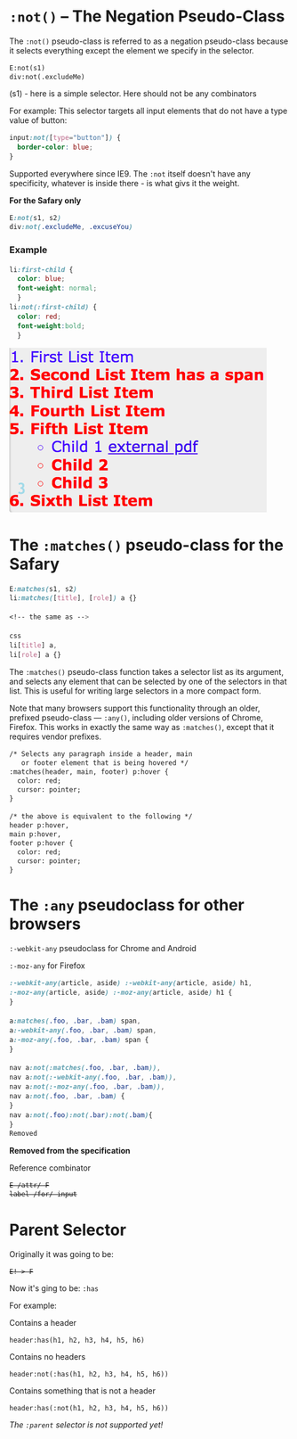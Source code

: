 # `:not()` – The Negation Pseudo-Class

The `:not()` pseudo-class is referred to as a negation pseudo-class because it selects everything except the element we specify in the selector.

```
E:not(s1)
div:not(.excludeMe)
```
(s1) - here is a simple selector. Here should not be any combinators

For example: This selector targets all input elements that do not have a type value of button:

```css
input:not([type="button"]) {
  border-color: blue;
}
```
Supported everywhere since IE9. 
The `:not` itself doesn't have any specificity, whatever is inside there - is what givs it the weight. 
 
 **For the Safary only**

 ```css
E:not(s1, s2)
 div:not(.excludeMe, .excuseYou)
```
### Example

```css
li:first-child {
  color: blue;
  font-weight: normal;
  }
li:not(:first-child) {
  color: red;
  font-weight:bold;
  }
  ```
  ![negationPseudoClass](./negationPseudoClass.png)

#  The `:matches()` pseudo-class for the Safary 


```css
E:matches(s1, s2)
li:matches([title], [role]) a {}

<!-- the same as -->   

css 
li[title] a, 
li[role] a {}
```

The `:matches()` pseudo-class function takes a selector list as its argument, and selects any element that can be selected by one of the selectors in that list. This is useful for writing large selectors in a more compact form.

Note that many browsers support this functionality through an older, prefixed pseudo-class — `:any()`, including older versions of Chrome, Firefox. This works in exactly the same way as `:matches()`, except that it requires vendor prefixes.

```
/* Selects any paragraph inside a header, main
   or footer element that is being hovered */
:matches(header, main, footer) p:hover {
  color: red;
  cursor: pointer;
}

/* the above is equivalent to the following */
header p:hover,
main p:hover,
footer p:hover {
  color: red;
  cursor: pointer;
}
```

# The `:any` pseudoclass for other browsers

`:-webkit-any` pseudoclass for Chrome and Android

`:-moz-any` for Firefox
```css
:-webkit-any(article, aside) :-webkit-any(article, aside) h1,
:-moz-any(article, aside) :-moz-any(article, aside) h1 {
}
 
a:matches(.foo, .bar, .bam) span,
a:-webkit-any(.foo, .bar, .bam) span,
a:-moz-any(.foo, .bar, .bam) span {
}

nav a:not(:matches(.foo, .bar, .bam)),
nav a:not(:-webkit-any(.foo, .bar, .bam)),
nav a:not(:-moz-any(.foo, .bar, .bam)),
nav a:not(.foo, .bar, .bam) {
}
nav a:not(.foo):not(.bar):not(.bam){
}
Removed
```
**Removed from the specification**

Reference combinator

<pre><code><del>E /attr/ F</del>
<del>label /for/ input</del></pre></code>

# Parent Selector

Originally it was going to be:

<pre><code><del>E! > F</del></pre></code>

Now it's ging to be: 
`:has`

For example:

Contains a header

```
header:has(h1, h2, h3, h4, h5, h6)
```

Contains no headers

```
header:not(:has(h1, h2, h3, h4, h5, h6))
```

Contains something that is not a header

```
header:has(:not(h1, h2, h3, h4, h5, h6))
```
*The `:parent` selector is not supported yet!*
